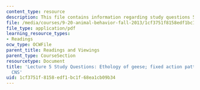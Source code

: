 ```yaml
---
content_type: resource
description: This file contains information regarding study questions 5.
file: /media/courses/9-20-animal-behavior-fall-2013/1cf3751f8158edf1bc1f68ea1cb09b34_MIT9_20F13_L5_Qs.pdf
file_type: application/pdf
learning_resource_types:
- Readings
ocw_type: OCWFile
parent_title: Readings and Viewings
parent_type: CourseSection
resourcetype: Document
title: 'Lecture 5 Study Questions: Ethology of geese; fixed action patterns and the
  CNS'
uid: 1cf3751f-8158-edf1-bc1f-68ea1cb09b34
---
```


